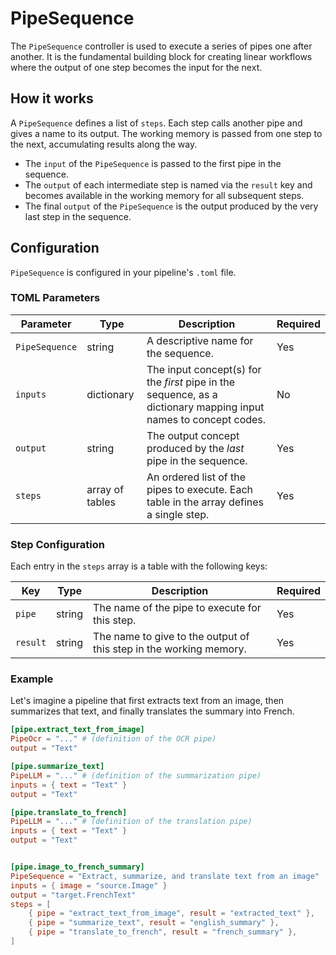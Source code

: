 # PipeSequence

The `PipeSequence` controller is used to execute a series of pipes one after another. It is the fundamental building block for creating linear workflows where the output of one step becomes the input for the next.

## How it works

A `PipeSequence` defines a list of `steps`. Each step calls another pipe and gives a name to its output. The working memory is passed from one step to the next, accumulating results along the way.

-   The `input` of the `PipeSequence` is passed to the first pipe in the sequence.
-   The `output` of each intermediate step is named via the `result` key and becomes available in the working memory for all subsequent steps.
-   The final `output` of the `PipeSequence` is the output produced by the very last step in the sequence.

## Configuration

`PipeSequence` is configured in your pipeline's `.toml` file.

### TOML Parameters

| Parameter  | Type            | Description                                                                                                    | Required |
| ---------- | --------------- | -------------------------------------------------------------------------------------------------------------- | -------- |
| `PipeSequence` | string          | A descriptive name for the sequence.                                                                           | Yes      |
| `inputs`    | dictionary  | The input concept(s) for the *first* pipe in the sequence, as a dictionary mapping input names to concept codes.                                                     | No       |
| `output`   | string          | The output concept produced by the *last* pipe in the sequence.                                                | Yes      |
| `steps`    | array of tables | An ordered list of the pipes to execute. Each table in the array defines a single step.                          | Yes      |

### Step Configuration

Each entry in the `steps` array is a table with the following keys:

| Key      | Type   | Description                                                        | Required |
| -------- | ------ | ------------------------------------------------------------------ | -------- |
| `pipe`   | string | The name of the pipe to execute for this step.                     | Yes      |
| `result` | string | The name to give to the output of this step in the working memory. | Yes      |

### Example

Let's imagine a pipeline that first extracts text from an image, then summarizes that text, and finally translates the summary into French.

```toml
[pipe.extract_text_from_image]
PipeOcr = "..." # (definition of the OCR pipe)
output = "Text"

[pipe.summarize_text]
PipeLLM = "..." # (definition of the summarization pipe)
inputs = { text = "Text" }
output = "Text"

[pipe.translate_to_french]
PipeLLM = "..." # (definition of the translation pipe)
inputs = { text = "Text" }
output = "Text"


[pipe.image_to_french_summary]
PipeSequence = "Extract, summarize, and translate text from an image"
inputs = { image = "source.Image" }
output = "target.FrenchText"
steps = [
    { pipe = "extract_text_from_image", result = "extracted_text" },
    { pipe = "summarize_text", result = "english_summary" },
    { pipe = "translate_to_french", result = "french_summary" },
]
```
